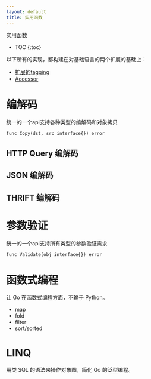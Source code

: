 ```yaml
---
layout: default
title: 实用函数
---
```


实用函数

* TOC
{:toc}

以下所有的实现，都构建在对基础语言的两个扩展的基础上：

* [扩展的tagging](/lang.cn.html#tagging)
* [Accessor](/lang.cn.html#accessor)

# 编解码

统一的一个api支持各种类型的编解码和对象拷贝

```
func Copy(dst, src interface{}) error
```

## HTTP Query 编解码

## JSON 编解码

## THRIFT 编解码

# 参数验证

统一的一个api支持所有类型的参数验证需求

```golang
func Validate(obj interface{}) error
```

# 函数式编程

让 Go 在函数式编程方面，不输于 Python。

* map
* fold
* filter
* sort/sorted

# LINQ

用类 SQL 的语法来操作对象图，简化 Go 的泛型编程。
